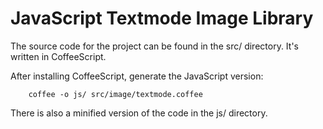 JavaScript Textmode Image Library
=================================

The source code for the project can be found in the src/ directory. It's written in CoffeeScript.

After installing CoffeeScript, generate the JavaScript version:

        coffee -o js/ src/image/textmode.coffee

There is also a minified version of the code in the js/ directory.
